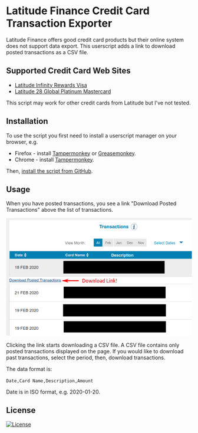 # Latitude Finance Credit Card Transaction Exporter

Latitude Finance offers good credit card products but their online system does not support data export. This userscript adds a link to download posted transactions as a CSV file.

## Supported Credit Card Web Sites

* [Latitude Infinity Rewards Visa](https://latitudeinfinity-online.latitudefinancial.com.au/access/login)
* [Latitude 28 Global Platinum Mastercard](https://28degrees-online.latitudefinancial.com.au/access/login)

This script may work for other credit cards from Latitude but I've not tested.


## Installation

To use the script you first need to install a userscript manager on your browser, e.g.

* Firefox - install [Tampermonkey](https://addons.mozilla.org/en-US/firefox/addon/tampermonkey/) or [Greasemonkey](https://addons.mozilla.org/en-US/firefox/addon/greasemonkey/).
* Chrome - install [Tampermonkey](https://tampermonkey.net/?ext=dhdg&browser=chrome).

Then, [install the script from GitHub](https://raw.githubusercontent.com/shuwada/latitude-card-tx-exporter/master/latitude-card-tx-exporter.user.js).


## Usage

When you have posted transactions, you see a link "Download Posted Transactions" above the list of transactions.

![Screenshot](screenshot.png)

Clicking the link starts downloading a CSV file. A CSV file contains only posted transactions displayed on the page. If you would like to download past transactions, select the period, then, download transactions.

The data format is:

`Date,Card Name,Description,Amount`

Date is in ISO format, e.g. 2020-01-20.

## License

[![License](https://img.shields.io/badge/License-Apache%202.0-blue.svg)](https://opensource.org/licenses/Apache-2.0)
